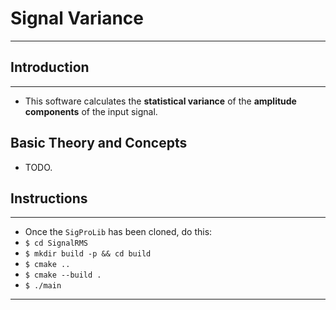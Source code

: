 # Signal Variance
---
## Introduction
---
* This software calculates the __statistical variance__ of the __amplitude components__ of the input signal.

## Basic Theory and Concepts
* TODO.
## Instructions
---
* Once the `SigProLib` has been cloned, do this:
* `$ cd SignalRMS`
* `$ mkdir build -p && cd build`
* `$ cmake ..`
* `$ cmake --build .`
* `$ ./main`
---
